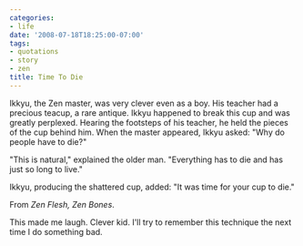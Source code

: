 ```yaml
---
categories:
- life
date: '2008-07-18T18:25:00-07:00'
tags:
- quotations
- story
- zen
title: Time To Die
---
```


Ikkyu, the Zen master, was very clever even as a boy. His teacher had a precious teacup, a rare antique. Ikkyu happened to break this cup and was greatly perplexed. Hearing the footsteps of his teacher, he held the pieces of the cup behind him. When the master appeared, Ikkyu asked: "Why do people have to die?"

"This is natural," explained the older man. "Everything has to die and has just so long to live."

Ikkyu, producing the shattered cup, added: "It was time for your cup to die."

From *Zen Flesh, Zen Bones*.

This made me laugh. Clever kid. I'll try to remember this technique the next time I do something bad.
